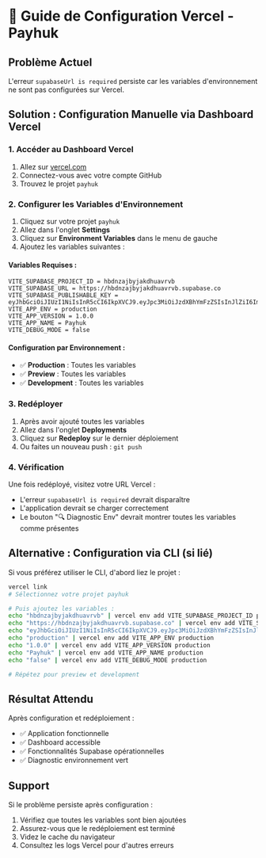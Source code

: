 # 🚀 Guide de Configuration Vercel - Payhuk

## Problème Actuel
L'erreur `supabaseUrl is required` persiste car les variables d'environnement ne sont pas configurées sur Vercel.

## Solution : Configuration Manuelle via Dashboard Vercel

### 1. Accéder au Dashboard Vercel
1. Allez sur [vercel.com](https://vercel.com)
2. Connectez-vous avec votre compte GitHub
3. Trouvez le projet `payhuk`

### 2. Configurer les Variables d'Environnement
1. Cliquez sur votre projet `payhuk`
2. Allez dans l'onglet **Settings**
3. Cliquez sur **Environment Variables** dans le menu de gauche
4. Ajoutez les variables suivantes :

#### Variables Requises :
```
VITE_SUPABASE_PROJECT_ID = hbdnzajbyjakdhuavrvb
VITE_SUPABASE_URL = https://hbdnzajbyjakdhuavrvb.supabase.co
VITE_SUPABASE_PUBLISHABLE_KEY = eyJhbGciOiJIUzI1NiIsInR5cCI6IkpXVCJ9.eyJpc3MiOiJzdXBhYmFzZSIsInJlZiI6ImhiZG56YWpieWpha2RodWF2cnZiIiwicm9sZSI6ImFub24iLCJpYXQiOjE3NTc1OTgyMzEsImV4cCI6MjA3MzE3NDIzMX0.myur8r50wIORQwfcCP4D1ZxlhKFxICdVqjUM80CgtnM
VITE_APP_ENV = production
VITE_APP_VERSION = 1.0.0
VITE_APP_NAME = Payhuk
VITE_DEBUG_MODE = false
```

#### Configuration par Environnement :
- ✅ **Production** : Toutes les variables
- ✅ **Preview** : Toutes les variables  
- ✅ **Development** : Toutes les variables

### 3. Redéployer
1. Après avoir ajouté toutes les variables
2. Allez dans l'onglet **Deployments**
3. Cliquez sur **Redeploy** sur le dernier déploiement
4. Ou faites un nouveau push : `git push`

### 4. Vérification
Une fois redéployé, visitez votre URL Vercel :
- L'erreur `supabaseUrl is required` devrait disparaître
- L'application devrait se charger correctement
- Le bouton "🔍 Diagnostic Env" devrait montrer toutes les variables comme présentes

## Alternative : Configuration via CLI (si lié)

Si vous préférez utiliser le CLI, d'abord liez le projet :

```bash
vercel link
# Sélectionnez votre projet payhuk

# Puis ajoutez les variables :
echo "hbdnzajbyjakdhuavrvb" | vercel env add VITE_SUPABASE_PROJECT_ID production
echo "https://hbdnzajbyjakdhuavrvb.supabase.co" | vercel env add VITE_SUPABASE_URL production
echo "eyJhbGciOiJIUzI1NiIsInR5cCI6IkpXVCJ9.eyJpc3MiOiJzdXBhYmFzZSIsInJlZiI6ImhiZG56YWpieWpha2RodWF2cnZiIiwicm9sZSI6ImFub24iLCJpYXQiOjE3NTc1OTgyMzEsImV4cCI6MjA3MzE3NDIzMX0.myur8r50wIORQwfcCP4D1ZxlhKFxICdVqjUM80CgtnM" | vercel env add VITE_SUPABASE_PUBLISHABLE_KEY production
echo "production" | vercel env add VITE_APP_ENV production
echo "1.0.0" | vercel env add VITE_APP_VERSION production
echo "Payhuk" | vercel env add VITE_APP_NAME production
echo "false" | vercel env add VITE_DEBUG_MODE production

# Répétez pour preview et development
```

## Résultat Attendu
Après configuration et redéploiement :
- ✅ Application fonctionnelle
- ✅ Dashboard accessible
- ✅ Fonctionnalités Supabase opérationnelles
- ✅ Diagnostic environnement vert

## Support
Si le problème persiste après configuration :
1. Vérifiez que toutes les variables sont bien ajoutées
2. Assurez-vous que le redéploiement est terminé
3. Videz le cache du navigateur
4. Consultez les logs Vercel pour d'autres erreurs
